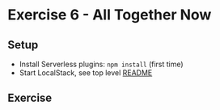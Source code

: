 Exercise 6 - All Together Now
=============================

## Setup

- Install Serverless plugins: `npm install` (first time)
- Start LocalStack, see top level [README](../README.md)

## Exercise
